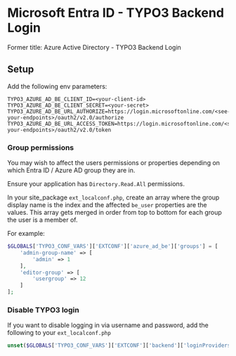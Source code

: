 # Microsoft Entra ID - TYPO3 Backend Login
Former title: Azure Active Directory - TYPO3 Backend Login

## Setup

Add the following env parameters:

```
TYPO3_AZURE_AD_BE_CLIENT_ID=<your-client-id>
TYPO3_AZURE_AD_BE_CLIENT_SECRET=<your-secret>
TYPO3_AZURE_AD_BE_URL_AUTHORIZE=https://login.microsoftonline.com/<see-your-endpoints>/oauth2/v2.0/authorize
TYPO3_AZURE_AD_BE_URL_ACCESS_TOKEN=https://login.microsoftonline.com/<see-your-endpoints>/oauth2/v2.0/token
```

### Group permissions

You may wish to affect the users permissions or properties depending on which Entra ID / Azure AD group they are in.

Ensure your application has `Directory.Read.All` permissions.

In your site_package `ext_localconf.php`, create an array where the group display name is the index and the affected `be_user` properties are the values. This array gets merged in order from top to bottom for each group the user is a member of.

For example:

```php
$GLOBALS['TYPO3_CONF_VARS']['EXTCONF']['azure_ad_be']['groups'] = [
	'admin-group-name' => [
		'admin' => 1
	],
	'editor-group' => [
		'usergroup' => 12
	]
];
```

### Disable TYPO3 login

If you want to disable logging in via username and password, add the following to your `ext_localconf.php`

```php
unset($GLOBALS['TYPO3_CONF_VARS']['EXTCONF']['backend']['loginProviders'][1433416747]);
```
